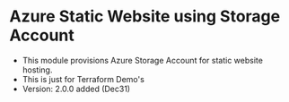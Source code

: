 # Azure Static Website using Storage Account
- This module provisions Azure Storage Account for static website hosting.
- This is just for Terraform Demo's
- Version: 2.0.0 added (Dec31)



